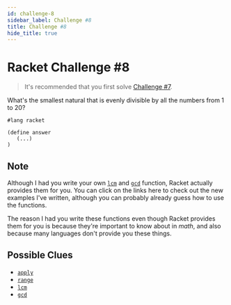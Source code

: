```yaml
---
id: challenge-8
sidebar_label: Challenge #8
title: Challenge #8
hide_title: true
---
```


# Racket Challenge #8

> It's recommended that you first solve [Challenge #7](challenge-7.md).

What's the smallest natural that is evenly divisible by all the numbers from 1
to 20?

```
#lang racket

(define answer
   (...)
)
```

## Note

Although I had you write your own [`lcm`](arithmetic-advanced.md) and 
[`gcd`](arithmetic-advanced.md) function, Racket actually provides them for you.
You can click on the links here to check out the new examples I've written,
although you can probably already guess how to use the functions.

The reason I had you write these functions even though Racket provides them for 
you is because they're important to know about in _math_, and also because many 
languages don't provide you these things.

## Possible Clues

* [`apply`](function-sequence.md)
* [`range`](function-sequence.md)
* [`lcm`](arithmetic-advanced.md)
* [`gcd`](arithmetic-advanced.md)

